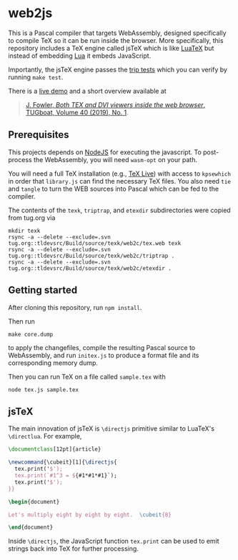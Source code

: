 # web2js

This is a Pascal compiler that targets WebAssembly, designed
specifically to compile TeX so it can be run inside the browser.  More
specifically, this repository includes a TeX engine called jsTeX which
is like [LuaTeX](http://www.luatex.org/) but instead of embedding
[Lua](https://www.lua.org/) it embeds JavaScript.

Importantly, the jsTeX engine passes the [trip
tests](http://texdoc.net/texmf-dist/doc/generic/knuth/tex/tripman.pdf)
which you can verify by running `make test`.

There is a [live demo](https://tex.rossprogram.org/) and a short overview available at

> [J. Fowler, *Both TEX and DVI viewers inside the
web browser*, TUGboat, Volume 40 (2019), No. 1](https://www.tug.org/TUGboat/tb40-1/tb124fowler-js.pdf).

## Prerequisites

This projects depends on [NodeJS](https://nodejs.org/en/) for
executing the javascript.  To post-process the WebAssembly, you will
need `wasm-opt` on your path.

You will need a full TeX installation (e.g., [TeX
Live](https://www.tug.org/texlive/)) with access to `kpsewhich` in
order that `library.js` can find the necessary TeX files.  You also
need `tie` and `tangle` to turn the WEB sources into Pascal which can
be fed to the compiler.

The contents of the `texk`, `triptrap`, and `etexdir` subdirectories
were copied from tug.org via

```
mkdir texk
rsync -a --delete --exclude=.svn tug.org::tldevsrc/Build/source/texk/web2c/tex.web texk
rsync -a --delete --exclude=.svn tug.org::tldevsrc/Build/source/texk/web2c/triptrap .
rsync -a --delete --exclude=.svn tug.org::tldevsrc/Build/source/texk/web2c/etexdir .
```

## Getting started

After cloning this repository, run `npm install`.

Then run

```
make core.dump
```

to apply the changefiles, compile the resulting Pascal source to
WebAssembly, and run `initex.js` to produce a format file and its
corresponding memory dump.

Then you can run TeX on a file called `sample.tex` with

```
node tex.js sample.tex
```

## jsTeX

The main innovation of jsTeX is `\directjs` primitive similar to
LuaTeX's `\directlua`.  For example,

```latex
\documentclass[12pt]{article}

\newcommand{\cubeit}[1]{\directjs{
  tex.print('$');
  tex.print(`#1^3 = ${#1*#1*#1}`);
  tex.print('$');
}}

\begin{document}

Let's multiply eight by eight by eight.  \cubeit{8}

\end{document}
```

Inside `\directjs`, the JavaScript function `tex.print` can be used to
emit strings back into TeX for further processing.


